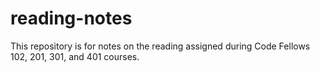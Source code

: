# reading-notes
This repository is for notes on the reading assigned during Code Fellows 102, 201, 301, and 401 courses.
